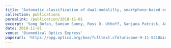 ```yaml
---
title: "Automatic classification of dual-modalilty, smartphone-based oral dysplasia and malignancy images using deep learning"
collection: publications
permalink: /publication/2018-11-01
excerpt: 'Song Bofan, Sumsum Sunny, Ross D. Uthoff, Sanjana Patrick, Amritha Suresh, Trupti Kolur, G. Keerthi et al. "Automatic classification of dual-modalilty, smartphone-based oral dysplasia and malignancy images using deep learning." Biomedical optics express 9, no. 11 (2018): 5318.'
date: 2018-11-01
venue: 'Biomedical Optics Express'
paperurl: 'https://opg.optica.org/boe/fulltext.cfm?uri=boe-9-11-5318&id=399039'
---
```


